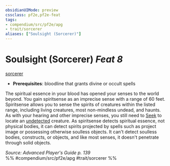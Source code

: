 ```yaml
---
obsidianUIMode: preview
cssclass: pf2e,pf2e-feat
tags:
- compendium/src/pf2e/apg
- trait/sorcerer
aliases: ["Soulsight (Sorcerer)"]
---
```

# Soulsight (Sorcerer)  *Feat 8*  
[sorcerer](../../rules/traits/sorcerer.md)  

- **Prerequisites**: bloodline that grants divine or occult spells

The spiritual essence in your blood has opened your senses to the world beyond. You gain spiritsense as an imprecise sense with a range of 60 feet. Spiritsense allows you to sense the spirits of creatures within the listed range, including living creatures, most non-mindless undead, and haunts. As with your hearing and other imprecise senses, you still need to [Seek](../../rules/actions/seek.md) to locate an [undetected](../../rules/conditions.md#Undetected) creature. As spiritsense detects spiritual essence, not physical bodies, it can detect spirits projected by spells such as project image or possessing otherwise soulless objects. It can't detect soulless bodies, constructs, or objects, and like most senses, it doesn't penetrate through solid objects.

*Source: Advanced Player's Guide p. 139*  
%% #compendium/src/pf2e/apg #trait/sorcerer %%
